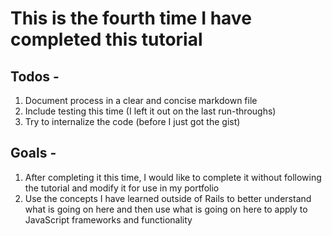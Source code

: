 # This is the fourth time I have completed this tutorial

## Todos -
1. Document process in a clear and concise markdown file
2. Include testing this time (I left it out on the last run-throughs)
3. Try to internalize the code (before I just got the gist)

## Goals -
1. After completing it this time, I would like to complete it without following the tutorial and modify it for use in my portfolio
2. Use the concepts I have learned outside of Rails to better understand what is going on here and then use what is going on here to apply to JavaScript frameworks and functionality
